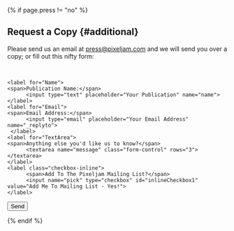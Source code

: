 {% if page.press != "no" %}

Request a Copy {#additional}
----------------------
Please send us an email at press@pixeljam.com and we will send you over a copy; or fill out this nifty form:

<br />

<form method="POST" action="//forms.brace.io/press@pixeljam.com">
  <div class="pressCopy">

    <label for="Name">
    <span>Publication Name:</span>
          <input type="text" placeholder="Your Publication" name="name">
    </label>
    <label for="Email">
    <span>Email Address:</span>
          <input type="email" placeholder="Your Email Address" name="_replyto">
     </label>
    <label for="TextArea">
    <span>Anything else you'd like us to know?</span>
          <textarea name="message" class="form-control" rows="3"></textarea>
    </label>
    <label class="checkbox-inline">
          <span>Add To The Pixeljam Mailing List?</span>
          <input name="pick" type="checkbox" id="inlineCheckbox1" value="Add Me To Mailing List - Yes!">
    </label>

  </div>

  <input type="hidden" name="_next" value="//pixeljam.com/press-copy-request-thank-you.html" />
  <input type="hidden" name="_subject" value="Press copy request for {{ page.title }}" />
  <input class="btn" type="submit" value="Send">
</form>

{% endif %}
